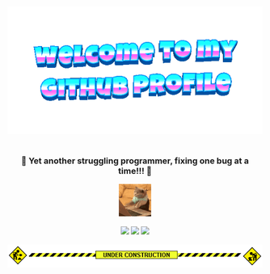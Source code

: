<div align="center">
	<img src="welcome-header.gif" alt="welcome to my github profile">
	<br>
	<br>
	<h3 align="center">🐞 Yet another struggling programmer, fixing one bug at a time!!! 💢</h3>
	<img src="cat-typing.gif">
</div>

<br>

<div align="center">
  <img src="https://github-readme-stats.vercel.app/api?username=Amruta08&show_icons=true&theme=dark" height="180em" />
	<img src="https://github-readme-stats.vercel.app/api/top-langs/?username=Amruta08&layout=compact&theme=radical" height="180em" />
	<img src="https://streak-stats.demolab.com?user=Amruta08&theme=dark&hide_border=false" height="180em" />
	<br>
	<br>
</div>

<div align="center">
    <img src="under-construction.gif">
</div>


